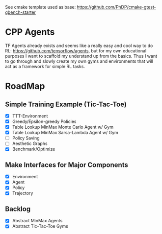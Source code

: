 See cmake template used as base: https://github.com/PhDP/cmake-gtest-gbench-starter

# CPP Agents

TF Agents already exists and seems like a really easy and cool way to do RL: https://github.com/tensorflow/agents, but for my own educational purposes I want to scaffold my understand up from the basics. Thus I want to go through and slowly create my own gyms and environments that will act as a framework for simple RL tasks.

# RoadMap

## Simple Training Example (Tic-Tac-Toe)

- [x] TTT-Environment
- [x] Greedy/Epsilon-greedy Policies
- [x] Table Lookup MinMax Monte Carlo Agent w/ Gym
- [x] Table Lookup MinMax Sarsa-Lambda Agent w/ Gym
- [ ] Policy Saving
- [ ] Aesthetic Graphs
- [x] Benchmark/Optimize

## Make Interfaces for Major Components

- [x] Environment
- [x] Agent
- [x] Policy
- [x] Trajectory

## Backlog

- [x] Abstract MinMax Agents
- [x] Abstract Tic-Tac-Toe Gyms
